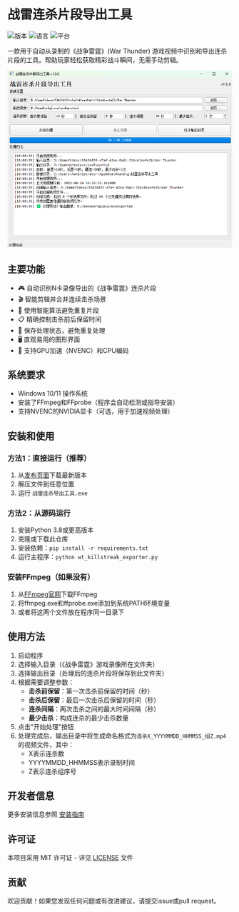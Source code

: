 # 战雷连杀片段导出工具

![版本](https://img.shields.io/badge/版本-1.0.0-blue)
![语言](https://img.shields.io/badge/语言-Python-green)
![平台](https://img.shields.io/badge/平台-Windows-orange)

一款用于自动从录制的《战争雷霆》(War Thunder) 游戏视频中识别和导出连杀片段的工具。帮助玩家轻松获取精彩战斗瞬间，无需手动剪辑。

![程序截图](./doc/79aec47e-e3ba-4d87-ae83-a98e7bf24870.png)

## 主要功能

- 🎮 自动识别N卡录像导出的《战争雷霆》连杀片段
- 🎬 智能剪辑并合并连续击杀场景
- 🧠 使用智能算法避免重复片段
- 📋 精确控制击杀前后保留时间
- 💾 保存处理状态，避免重复处理
- 🖥️ 直观易用的图形界面
- 🚀 支持GPU加速（NVENC）和CPU编码

## 系统要求

- Windows 10/11 操作系统
- 安装了FFmpeg和FFprobe（程序会自动检测或指导安装）
- 支持NVENC的NVIDIA显卡（可选，用于加速视频处理）

## 安装和使用

### 方法1：直接运行（推荐）

1. 从[发布页面](https://github.com/Aression/GameWorkplace/releases)下载最新版本
2. 解压文件到任意位置
3. 运行 `战雷连杀导出工具.exe`

### 方法2：从源码运行

1. 安装Python 3.8或更高版本
2. 克隆或下载此仓库
3. 安装依赖：`pip install -r requirements.txt`
4. 运行主程序：`python wt_killstreak_exporter.py`

### 安装FFmpeg（如果没有）

1. 从[FFmpeg官网](https://ffmpeg.org/download.html)下载FFmpeg
2. 将ffmpeg.exe和ffprobe.exe添加到系统PATH环境变量
3. 或者将这两个文件放在程序同一目录下

## 使用方法

1. 启动程序
2. 选择输入目录（《战争雷霆》游戏录像所在文件夹）
3. 选择输出目录（处理后的连杀片段将保存到此文件夹）
4. 根据需要调整参数：
   - **击杀前保留**：第一次击杀前保留的时间（秒）
   - **击杀后保留**：最后一次击杀后保留的时间（秒）
   - **连杀间隔**：两次击杀之间的最大时间间隔（秒）
   - **最少击杀**：构成连杀的最少击杀数量
5. 点击"开始处理"按钮
6. 处理完成后，输出目录中将生成命名格式为`连杀X_YYYYMMDD_HHMMSS_组Z.mp4`的视频文件，其中：
   - X表示连杀数
   - YYYYMMDD_HHMMSS表示录制时间
   - Z表示连杀组序号

## 开发者信息

更多安装信息参照 [安装指南](./doc/INSTALL.md)

## 许可证

本项目采用 MIT 许可证 - 详见 [LICENSE](LICENSE) 文件

## 贡献

欢迎贡献！如果您发现任何问题或有改进建议，请提交issue或pull request。 